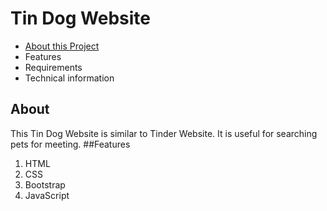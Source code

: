 # Tin Dog Website
* [About this Project](About)
* Features
* Requirements
* Technical information
## About
This Tin Dog Website is similar to Tinder Website. It is useful for searching pets for meeting.
##Features
1. HTML
2. CSS
3. Bootstrap
4. JavaScript
